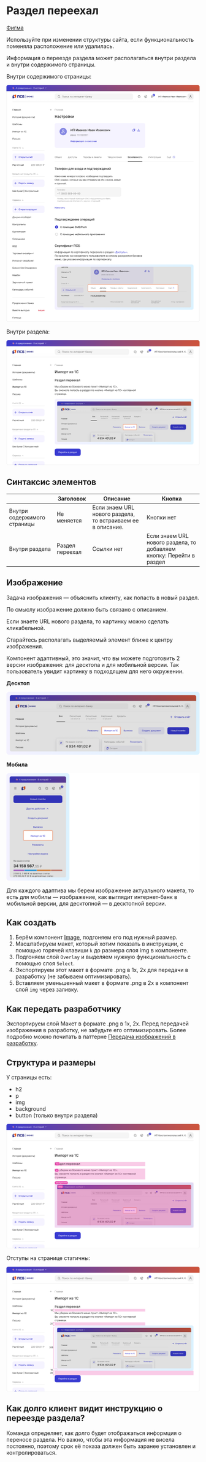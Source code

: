 # Раздел переехал
[Фигма](https://www.figma.com/design/DYlVm81MWPnxu6wiDXtsfL/%D0%A0%D0%B0%D0%B7%D0%B4%D0%B5%D0%BB-%D0%BF%D0%B5%D1%80%D0%B5%D0%B5%D1%85%D0%B0%D0%BB?node-id=0-1&t=cK6Js6K21kAWzUZZ-1) 

Используйте при изменении структуры сайта, если функциональность поменяла расположение или удалилась. 

Информация о переезде раздела может располагаться внутри раздела и внутри содержимого страницы.

Внутри содержимого страницы:

![Внутри содержимого страницы](./inside-the-section.png)

Внутри раздела:

![Внутри раздела](./inside-the-page-content.png)


## Синтаксис элементов

|                             | Заголовок       | Описание                                                    | Кнопка                                                               |
| --------------------------- | --------------- | ----------------------------------------------------------- | -------------------------------------------------------------------- |
| Внутри содержимого страницы | Не меняется     | Если знаем URL нового раздела, то встраиваем ее в описание. | Кнопки нет                                                           |
| Внутри раздела              | Раздел переехал | Ссылки нет | Если знаем URL нового раздела, то добавляем кнопку: Перейти в раздел |




## Изображение

Задача изображения — объяснить клиенту, как попасть в новый раздел. 

По смыслу изображение должно быть связано с описанием.

Если знаете URL нового раздела, то картинку можно сделать кликабельной.

Старайтесь располагать выделяемый элемент ближе к центру изображения.

Компонент адаптивный, это значит, что вы можете подготовить 2 версии изображения: для десктопа и для мобильной версии. Так пользователь увидит картинку в подходящем для него окружении. 


**Десктоп** 

![Внутри раздела](./desktop.png)

**Мобила**

![Внутри раздела](./mobile.png)

Для каждого адаптива мы берем изображение актуального макета, то есть для мобилы — изображение, как выглядит интернет-банк в мобильной версии, для десктопной — в десктопной версии.

## Как создать

1. Берём компонент [Image](https://www.figma.com/design/xbcxFGQyBdi1r11H25vCfg/10-%E2%9C%85-Landing-page-%26-Banner?node-id=17627-9057&t=pAt6Qa4sAQIklsnZ-1), подгоняем его под нужный размер.
2. Масштабируем макет, который хотим показать в инструкции, с помощью горячей клавиши `k` до размера слоя img в компоненте.
3. Подгоняем слой `Overlay` и выделяем нужную функциональность с помощью слоя `Select`.
4. Экспортируем этот макет в формате .png в 1х, 2х для передачи в разработку (не забываем оптимизировать).
5. Вставляем уменьшенный макет в формате .png в 2х в компонент слой `img` через заливку.


## Как передать разработчику

Экспортируем слой Макет в формате .png в 1х, 2х. Перед передачей изображения в разработку, не забудьте его оптимизировать. Более подробно можно почитать в паттерне [Передача изображений в разработку](../transfer-images-to-development/index.md).


## Структура и размеры

У страницы есть:
- h2
- p
- img
- background
- button (только внутри раздела)

![Внутри раздела](./structure-and-dimensions.png) 

Отступы на странице статичны:

![Внутри раздела](./page-margins.png) 

## Как долго клиент видит инструкцию о переезде раздела?

Команда определяет, как долго будет отображаться информция о переносе раздела. Но важно, чтобы эта информация не висела постоянно, поэтому срок её показа должен быть заранее установлен и контролироваться.